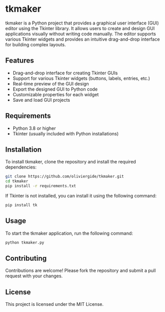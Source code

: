 # tkmaker

tkmaker is a Python project that provides a graphical user interface (GUI) editor using the Tkinter library. It allows users to create and design GUI applications visually without writing code manually. The editor supports various Tkinter widgets and provides an intuitive drag-and-drop interface for building complex layouts.

## Features

- Drag-and-drop interface for creating Tkinter GUIs
- Support for various Tkinter widgets (buttons, labels, entries, etc.)
- Real-time preview of the GUI design
- Export the designed GUI to Python code
- Customizable properties for each widget
- Save and load GUI projects

## Requirements

- Python 3.8 or higher
- Tkinter (usually included with Python installations)

## Installation

To install tkmaker, clone the repository and install the required dependencies:

```bash
git clone https://github.com/oliviergide/tkmaker.git
cd tkmaker
pip install -r requirements.txt
```

If Tkinter is not installed, you can install it using the following command:

```bash
pip install tk
```

## Usage

To start the tkmaker application, run the following command:

```bash
python tkmaker.py
```

## Contributing

Contributions are welcome! Please fork the repository and submit a pull request with your changes.

## License

This project is licensed under the MIT License.
